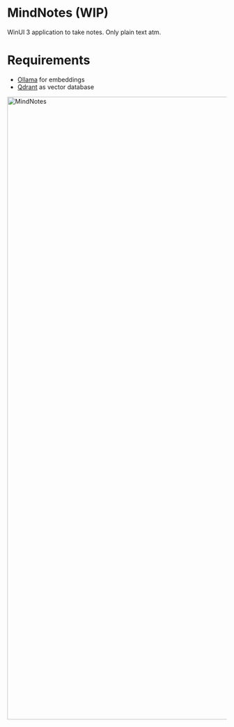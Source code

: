 # MindNotes (WIP)

WinUI 3 application to take notes. Only plain text atm.


# Requirements
- [Ollama](https://ollama.com/) for embeddings
- [Qdrant](https://qdrant.tech/documentation/quickstart/) as vector database

<img width="1431" alt="MindNotes" src="https://github.com/user-attachments/assets/2b915394-36b7-4a49-b5ef-f5527222dbce" />
